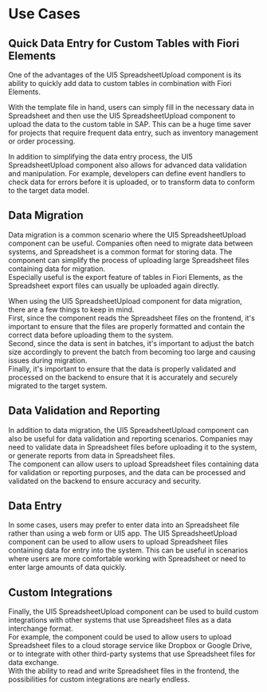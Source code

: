 # Use Cases

## Quick Data Entry for Custom Tables with Fiori Elements
One of the advantages of the UI5 SpreadsheetUpload component is its ability to quickly add data to custom tables in combination with Fiori Elements.  

With the template file in hand, users can simply fill in the necessary data in Spreadsheet and then use the UI5 SpreadsheetUpload component to upload the data to the custom table in SAP. This can be a huge time saver for projects that require frequent data entry, such as inventory management or order processing.

In addition to simplifying the data entry process, the UI5 SpreadsheetUpload component also allows for advanced data validation and manipulation. For example, developers can define event handlers to check data for errors before it is uploaded, or to transform data to conform to the target data model.

## Data Migration
Data migration is a common scenario where the UI5 SpreadsheetUpload component can be useful. Companies often need to migrate data between systems, and Spreadsheet is a common format for storing data. The component can simplify the process of uploading large Spreadsheet files containing data for migration.  
Especially useful is the export feature of tables in Fiori Elements, as the Spreadsheet export files can usually be uploaded again directly.

When using the UI5 SpreadsheetUpload component for data migration, there are a few things to keep in mind.  
First, since the component reads the Spreadsheet files on the frontend, it's important to ensure that the files are properly formatted and contain the correct data before uploading them to the system.  
Second, since the data is sent in batches, it's important to adjust the batch size accordingly to prevent the batch from becoming too large and causing issues during migration.  
Finally, it's important to ensure that the data is properly validated and processed on the backend to ensure that it is accurately and securely migrated to the target system.

## Data Validation and Reporting
In addition to data migration, the UI5 SpreadsheetUpload component can also be useful for data validation and reporting scenarios. Companies may need to validate data in Spreadsheet files before uploading it to the system, or generate reports from data in Spreadsheet files.  
The component can allow users to upload Spreadsheet files containing data for validation or reporting purposes, and the data can be processed and validated on the backend to ensure accuracy and security.

## Data Entry
In some cases, users may prefer to enter data into an Spreadsheet file rather than using a web form or UI5 app. The UI5 SpreadsheetUpload component can be used to allow users to upload Spreadsheet files containing data for entry into the system. This can be useful in scenarios where users are more comfortable working with Spreadsheet or need to enter large amounts of data quickly.

## Custom Integrations
Finally, the UI5 SpreadsheetUpload component can be used to build custom integrations with other systems that use Spreadsheet files as a data interchange format.  
For example, the component could be used to allow users to upload Spreadsheet files to a cloud storage service like Dropbox or Google Drive, or to integrate with other third-party systems that use Spreadsheet files for data exchange.  
With the ability to read and write Spreadsheet files in the frontend, the possibilities for custom integrations are nearly endless.